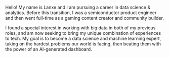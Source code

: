 Hello! My name is Lanxe and I am pursuing a career in data science & analytics. Before this transition, I was a semiconductor product engineer and then went full-time as a gaming content creator and community builder.

I found a special interest in working with big data in both of my previous roles, and am now seeking to bring my unique combination of experiences to tech. My goal is to become a data science and machine learning expert, taking on the hardest problems our world is facing, then beating them with the power of an AI-generated dashboard.

<!--
**lanxeyu/lanxeyu** is a ✨ _special_ ✨ repository because its `README.md` (this file) appears on your GitHub profile.

Here are some ideas to get you started:

- 🔭 I’m currently working on ...
- 🌱 I’m currently learning ...
- 👯 I’m looking to collaborate on ...
- 🤔 I’m looking for help with ...
- 💬 Ask me about ...
- 📫 How to reach me: ...
- 😄 Pronouns: ...
- ⚡ Fun fact: ...
-->
